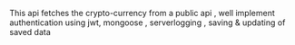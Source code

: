 This api fetches the crypto-currency from a public api , well implement authentication using jwt, mongoose , serverlogging , saving & updating of saved data
